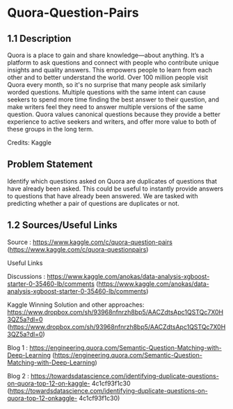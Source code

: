 # Quora-Question-Pairs
## 1.1 Description
Quora is a place to gain and share knowledge—about anything. It’s a platform to ask questions and connect with
people who contribute unique insights and quality answers. This empowers people to learn from each other and
to better understand the world.
Over 100 million people visit Quora every month, so it's no surprise that many people ask similarly worded
questions. Multiple questions with the same intent can cause seekers to spend more time finding the best
answer to their question, and make writers feel they need to answer multiple versions of the same question.
Quora values canonical questions because they provide a better experience to active seekers and writers, and
offer more value to both of these groups in the long term.

Credits: Kaggle

## Problem Statement
Identify which questions asked on Quora are duplicates of questions that have already been asked.
This could be useful to instantly provide answers to questions that have already been answered.
We are tasked with predicting whether a pair of questions are duplicates or not.

## 1.2 Sources/Useful Links
Source : https://www.kaggle.com/c/quora-question-pairs (https://www.kaggle.com/c/quora-questionpairs)

Useful Links

Discussions : https://www.kaggle.com/anokas/data-analysis-xgboost-starter-0-35460-lb/comments
(https://www.kaggle.com/anokas/data-analysis-xgboost-starter-0-35460-lb/comments)

Kaggle Winning Solution and other approaches:
https://www.dropbox.com/sh/93968nfnrzh8bp5/AACZdtsApc1QSTQc7X0H3QZ5a?dl=0
(https://www.dropbox.com/sh/93968nfnrzh8bp5/AACZdtsApc1QSTQc7X0H3QZ5a?dl=0)

Blog 1 : https://engineering.quora.com/Semantic-Question-Matching-with-Deep-Learning
(https://engineering.quora.com/Semantic-Question-Matching-with-Deep-Learning)

Blog 2 : https://towardsdatascience.com/identifying-duplicate-questions-on-quora-top-12-on-kaggle-
4c1cf93f1c30 (https://towardsdatascience.com/identifying-duplicate-questions-on-quora-top-12-onkaggle-
4c1cf93f1c30)

